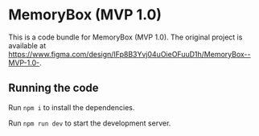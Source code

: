 
  # MemoryBox (MVP 1.0)

  This is a code bundle for MemoryBox (MVP 1.0). The original project is available at https://www.figma.com/design/IFp8B3Yvj04uOieOFuuD1h/MemoryBox--MVP-1.0-.

  ## Running the code

  Run `npm i` to install the dependencies.

  Run `npm run dev` to start the development server.
  